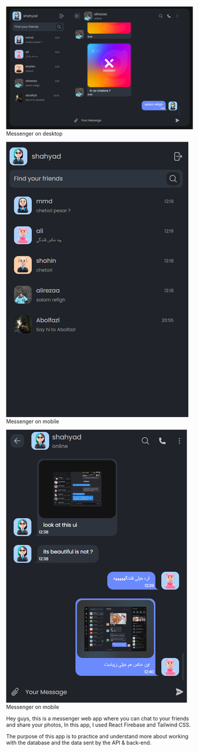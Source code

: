 ![alt text](./src/images/messnger-1.PNG)
<br>
Messenger on desktop

![alt text](./src/images/messnger-2.PNG)
Messenger on mobile

![alt text](./src/images/messnger-3.PNG)
Messenger on mobile

Hey guys, this is a messenger web app where you can chat to your friends and share your photos,
In this app, I used React Firebase and Tailwind CSS.

The purpose of this app is to practice and understand more about working with the database and the data sent by the API & back-end.
